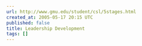 ```yaml
---
url: http://www.gmu.edu/student/csl/5stages.html
created_at: 2005-05-17 20:15 UTC
published: false
title: Leadership Development
tags: []
---
```



